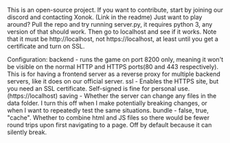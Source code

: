 This is an open-source project.
If you want to contribute, start by joining our discord and contacting Xonok. (Link in the readme)
Just want to play around? Pull the repo and try running server.py, it requires python 3, any version of that should work.
Then go to localhost and see if it works.
Note that it must be http://localhost, not https://localhost, at least until you get a certificate and turn on SSL.

Configuration:
backend - runs the game on port 8200 only, meaning it won't be visible on the normal HTTP and HTTPS ports(80 and 443 respectively). This is for having a frontend server as a reverse proxy for multiple backend servers, like it does on our official server.
ssl - Enables the HTTPS site, but you need an SSL certificate. Self-signed is fine for personal use. (https://localhost)
saving - Whether the server can change any files in the data folder. I turn this off when I make potentially breaking changes, or when I want to repeatedly test the same situations.
bundle - false, true, "cache". Whether to combine html and JS files so there would be fewer round trips upon first navigating to a page. Off by default because it can silently break.